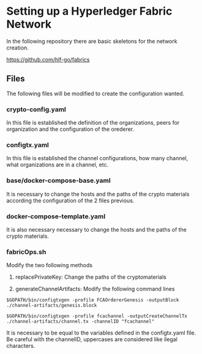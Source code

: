 # Setting up a Hyperledger Fabric Network #

In the following repository there are basic skeletons for the network creation.

https://github.com/hlf-go/fabrics


## Files ##
The following files will be modified to create the configuration wanted.

### crypto-config.yaml ###

In this file is established the definition of the organizations, peers for organization and the configuration of the orederer.

### configtx.yaml ##

In this file is established the channel configurations, how many channel, what organizations are in a channel, etc.

### base/docker-compose-base.yaml ###
It is necessary to change the hosts and the paths of the crypto materials according the configuration of the 2 files previous.

### docker-compose-template.yaml
It is also necessary necessary to change the hosts and the paths of the crypto materials.

### fabricOps.sh ###
Modify the two following methods

1. replacePrivateKey:
Change the paths of the cryptomaterials

2. generateChannelArtifacts: Modify the following command lines

```
$GOPATH/bin/configtxgen -profile FCAOrdererGenesis -outputBlock ./channel-artifacts/genesis.block

$GOPATH/bin/configtxgen -profile fcachannel -outputCreateChannelTx ./channel-artifacts/channel.tx -channelID "fcachannel"

```
It is necessary to be equal to the variables defined in the configtx.yaml file. Be careful with the channelID, uppercases are considered like ilegal characters.

